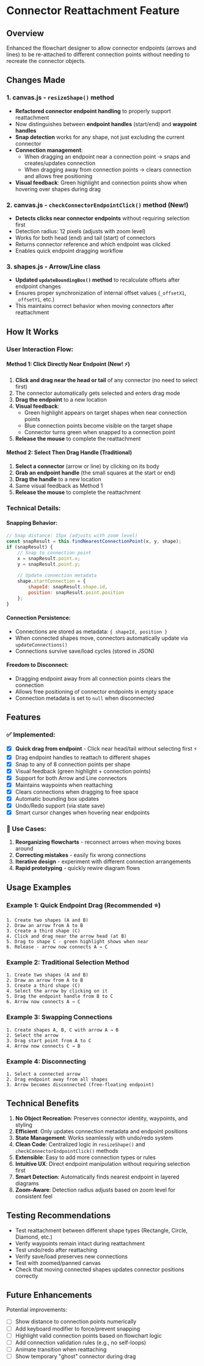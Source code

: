 # Connector Reattachment Feature

## Overview
Enhanced the flowchart designer to allow connector endpoints (arrows and lines) to be re-attached to different connection points without needing to recreate the connector objects.

## Changes Made

### 1. **canvas.js - `resizeShape()` method**
- **Refactored connector endpoint handling** to properly support reattachment
- Now distinguishes between **endpoint handles** (start/end) and **waypoint handles**
- **Snap detection** works for any shape, not just excluding the current connector
- **Connection management**:
  - When dragging an endpoint near a connection point → snaps and creates/updates connection
  - When dragging away from connection points → clears connection and allows free positioning
- **Visual feedback**: Green highlight and connection points show when hovering over shapes during drag

### 2. **canvas.js - `checkConnectorEndpointClick()` method** (New!)
- **Detects clicks near connector endpoints** without requiring selection first
- Detection radius: 12 pixels (adjusts with zoom level)
- Works for both head (end) and tail (start) of connectors
- Returns connector reference and which endpoint was clicked
- Enables quick endpoint dragging workflow

### 3. **shapes.js - Arrow/Line class**
- **Updated `updateBoundingBox()` method** to recalculate offsets after endpoint changes
- Ensures proper synchronization of internal offset values (`_offsetX1`, `_offsetY1`, etc.)
- This maintains correct behavior when moving connectors after reattachment

## How It Works

### User Interaction Flow:

#### Method 1: Click Directly Near Endpoint (New! ⚡)
1. **Click and drag near the head or tail** of any connector (no need to select first)
2. The connector automatically gets selected and enters drag mode
3. **Drag the endpoint** to a new location
4. **Visual feedback**:
   - Green highlight appears on target shapes when near connection points
   - Blue connection points become visible on the target shape
   - Connector turns green when snapped to a connection point
5. **Release the mouse** to complete the reattachment

#### Method 2: Select Then Drag Handle (Traditional)
1. **Select a connector** (arrow or line) by clicking on its body
2. **Grab an endpoint handle** (the small squares at the start or end)
3. **Drag the handle** to a new location
4. Same visual feedback as Method 1
5. **Release the mouse** to complete the reattachment

### Technical Details:

#### Snapping Behavior:
```javascript
// Snap distance: 15px (adjusts with zoom level)
const snapResult = this.findNearestConnectionPoint(x, y, shape);
if (snapResult) {
    // Snap to connection point
    x = snapResult.point.x;
    y = snapResult.point.y;
    
    // Update connection metadata
    shape.startConnection = {
        shapeId: snapResult.shape.id,
        position: snapResult.point.position
    };
}
```

#### Connection Persistence:
- Connections are stored as metadata: `{ shapeId, position }`
- When connected shapes move, connectors automatically update via `updateConnections()`
- Connections survive save/load cycles (stored in JSON)

#### Freedom to Disconnect:
- Dragging endpoint away from all connection points clears the connection
- Allows free positioning of connector endpoints in empty space
- Connection metadata is set to `null` when disconnected

## Features

### ✅ Implemented:
- [x] **Quick drag from endpoint** - Click near head/tail without selecting first ⚡
- [x] Drag endpoint handles to reattach to different shapes
- [x] Snap to any of 8 connection points per shape
- [x] Visual feedback (green highlight + connection points)
- [x] Support for both Arrow and Line connectors
- [x] Maintains waypoints when reattaching
- [x] Clears connections when dragging to free space
- [x] Automatic bounding box updates
- [x] Undo/Redo support (via state save)
- [x] Smart cursor changes when hovering near endpoints

### 🎯 Use Cases:
1. **Reorganizing flowcharts** - reconnect arrows when moving boxes around
2. **Correcting mistakes** - easily fix wrong connections
3. **Iterative design** - experiment with different connection arrangements
4. **Rapid prototyping** - quickly rewire diagram flows

## Usage Examples

### Example 1: Quick Endpoint Drag (Recommended ⭐)
```
1. Create two shapes (A and B)
2. Draw an arrow from A to B
3. Create a third shape (C)
4. Click and drag near the arrow head (at B)
5. Drag to shape C - green highlight shows when near
6. Release - arrow now connects A → C
```

### Example 2: Traditional Selection Method
```
1. Create two shapes (A and B)
2. Draw an arrow from A to B
3. Create a third shape (C)
4. Select the arrow by clicking on it
5. Drag the endpoint handle from B to C
6. Arrow now connects A → C
```

### Example 3: Swapping Connections
```
1. Create shapes A, B, C with arrow A → B
2. Select the arrow
3. Drag start point from A to C
4. Arrow now connects C → B
```

### Example 4: Disconnecting
```
1. Select a connected arrow
2. Drag endpoint away from all shapes
3. Arrow becomes disconnected (free-floating endpoint)
```

## Technical Benefits

1. **No Object Recreation**: Preserves connector identity, waypoints, and styling
2. **Efficient**: Only updates connection metadata and endpoint positions
3. **State Management**: Works seamlessly with undo/redo system
4. **Clean Code**: Centralized logic in `resizeShape()` and `checkConnectorEndpointClick()` methods
5. **Extensible**: Easy to add more connection types or rules
6. **Intuitive UX**: Direct endpoint manipulation without requiring selection first
7. **Smart Detection**: Automatically finds nearest endpoint in layered diagrams
8. **Zoom-Aware**: Detection radius adjusts based on zoom level for consistent feel

## Testing Recommendations

- Test reattachment between different shape types (Rectangle, Circle, Diamond, etc.)
- Verify waypoints remain intact during reattachment
- Test undo/redo after reattaching
- Verify save/load preserves new connections
- Test with zoomed/panned canvas
- Check that moving connected shapes updates connector positions correctly

## Future Enhancements

Potential improvements:
- [ ] Show distance to connection points numerically
- [ ] Add keyboard modifier to force/prevent snapping
- [ ] Highlight valid connection points based on flowchart logic
- [ ] Add connection validation rules (e.g., no self-loops)
- [ ] Animate transition when reattaching
- [ ] Show temporary "ghost" connector during drag
